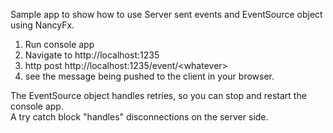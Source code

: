 Sample app to show how to use Server sent events and EventSource object using NancyFx.  

1. Run console app  
2. Navigate to http://localhost:1235  
3. http post http://localhost:1235/event/&lt;whatever&gt;  
4. see the message being pushed to the client in your browser.  


The EventSource object handles retries, so you can stop and restart the console app.  
A try catch block "handles" disconnections on the server side.